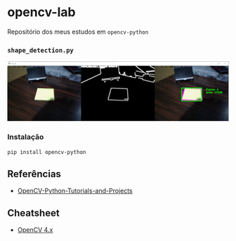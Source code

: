 # opencv-lab
Repositório dos meus estudos em `opencv-python`

### `shape_detection.py`

![shape_detection.py](https://github.com/renanstd/opencv-lab/blob/main/images/print.png)

### Instalação

```
pip install opencv-python
```

## Referências

- [OpenCV-Python-Tutorials-and-Projects](https://github.com/murtazahassan/OpenCV-Python-Tutorials-and-Projects)

## Cheatsheet

- [OpenCV 4.x](https://github.com/a-anjos/python-opencv/blob/master/cv2cheatsheet.pdf)
